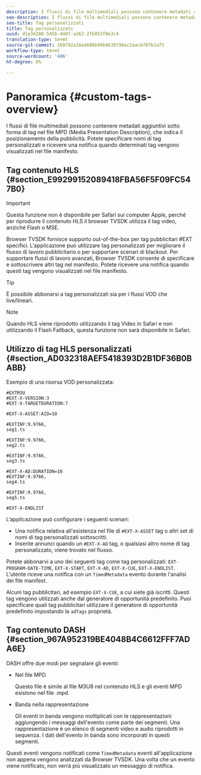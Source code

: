 ```yaml
---
description: I flussi di file multimediali possono contenere metadati aggiuntivi sotto forma di tag nel file MPD (Media Presentation Description), che indica il posizionamento della pubblicità. Potete specificare nomi di tag personalizzati e ricevere una notifica quando determinati tag vengono visualizzati nel file manifesto.
seo-description: I flussi di file multimediali possono contenere metadati aggiuntivi sotto forma di tag nel file MPD (Media Presentation Description), che indica il posizionamento della pubblicità. Potete specificare nomi di tag personalizzati e ricevere una notifica quando determinati tag vengono visualizzati nel file manifesto.
seo-title: Tag personalizzati
title: Tag personalizzati
uuid: d1e34288-545b-440f-a262-2fb853f0e3c4
translation-type: tm+mt
source-git-commit: 1b9792a10ad606b99b6639799ac2aacb707b2af5
workflow-type: tm+mt
source-wordcount: '486'
ht-degree: 0%

---
```



# Panoramica {#custom-tags-overview}

I flussi di file multimediali possono contenere metadati aggiuntivi sotto forma di tag nel file MPD (Media Presentation Description), che indica il posizionamento della pubblicità. Potete specificare nomi di tag personalizzati e ricevere una notifica quando determinati tag vengono visualizzati nel file manifesto.

## Tag contenuto HLS {#section_E99299152089418FBA56F5F09FC547B0}

>[!IMPORTANT]
>
>Questa funzione non è disponibile per Safari sui computer Apple, perché per riprodurre il contenuto HLS il browser TVSDK utilizza il tag video, anziché Flash o MSE.

Browser TVSDK fornisce supporto out-of-the-box per tag pubblicitari #EXT specifici. L&#39;applicazione può utilizzare tag personalizzati per migliorare il flusso di lavoro pubblicitario o per supportare scenari di blackout. Per supportare flussi di lavoro avanzati, Browser TVSDK consente di specificare e sottoscrivere altri tag nel manifesto. Potete ricevere una notifica quando questi tag vengono visualizzati nel file manifesto.

>[!TIP]
>
>È possibile abbonarsi a tag personalizzati sia per i flussi VOD che live/lineari.

>[!NOTE]
>
>Quando HLS viene riprodotto utilizzando il tag Video in Safari e non utilizzando il Flash Fallback, questa funzione non sarà disponibile in Safari.

## Utilizzo di tag HLS personalizzati {#section_AD032318AEF5418393D2B1DF36B0BABB}

Esempio di una risorsa VOD personalizzata:

```
#EXTM3U
#EXT-X-VERSION:3
#EXT-X-TARGETDURATION:7
 
#EXT-X-ASSET:AID=10
 
#EXTINF:9.9766,
seg1.ts
 
#EXTINF:9.9766,
seg2.ts
 
#EXTINF:9.9766,
seg3.ts
 
#EXT-X-AD:DURATION=10
#EXTINF:9.9766,
seg4.ts
 
#EXTINF:9.9766,
seg5.ts
 
#EXT-X-ENDLIST
```

L’applicazione può configurare i seguenti scenari:

* Una notifica relativa all&#39;esistenza nel file di `#EXT-X-ASSET` tag o altri set di nomi di tag personalizzati sottoscritti.
* Inserite annunci quando un `#EXT-X-AD` tag, o qualsiasi altro nome di tag personalizzato, viene trovato nel flusso.

Potete abbonarvi a uno dei seguenti tag come tag personalizzati: `EXT-PROGRAM-DATE-TIME`, `EXT-X-START`, `EXT-X-AD`, `EXT-X-CUE`, `EXT-X-ENDLIST`. L&#39;utente riceve una notifica con un `TimedMetadata` evento durante l&#39;analisi dei file manifest.

Alcuni tag pubblicitari, ad esempio `EXT-X-CUE`, a cui siete già iscritti. Questi tag vengono utilizzati anche dal generatore di opportunità predefinito. Puoi specificare quali tag pubblicitari utilizzare il generatore di opportunità predefinito impostando la `adTags` proprietà.

## Tag contenuto DASH {#section_967A952319BE4048B4C6612FFF7ADA6E}

DASH offre due modi per segnalare gli eventi:

* Nel file MPD.

   Questo file è simile al file M3U8 nel contenuto HLS e gli eventi MPD esistono nel file .mpd.
* Banda nella rappresentazione

   Gli eventi in banda vengono moltiplicati con le rappresentazioni aggiungendo i messaggi dell&#39;evento come parte dei segmenti. Una rappresentazione è un elenco di segmenti video e audio riprodotti in sequenza. I dati dell&#39;evento in banda sono incorporati in questi segmenti.

Questi eventi vengono notificati come `TimedMetadata` eventi all&#39;applicazione non appena vengono analizzati da Browser TVSDK. Una volta che un evento viene notificato, non verrà più visualizzato un messaggio di notifica.
